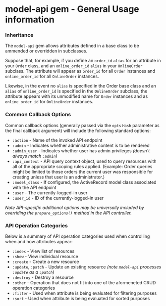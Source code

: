 # model-api gem - General Usage information

### Inheritance
The `model-api` gem allows attributes defined in a base class to be ammended or overridden in
subclasses.

Suppose that, for example, if you define an `order_id` `alias` for an attribute in your `Order`
class, and an `online_order_id` `alias` in your `OnlineOrder` subclass.  The attribute will appear
as `order_id` for all `Order` instances and `online_order_id` for all `OnlineOrder` instances.

Likewise, in the event no `alias` is specified in the Order base class and an `alias` of
`online_order_id` is specified in the `OnlineOrder` subclass, the attribute appears with its
unmodified name for `Order` instances and as `online_order_id` for `OnlineOrder` instances.

### Common Callback Options
Common callback options (generally passed via the `opts` `Hash` parameter as the final callback
argument) will include the following standard options:

* `:action` - Name of the invoked API endpoint
* `:admin` - Indicates whether administrative content is to be rendered
* `:admin_user` - Indicates whether user has admin privileges *(doesn't always match `:admin`)*
* `:api_context` - API query context object, used to query resources with all of the appropriate
    scoping rules applied.  (Example: Order queries might be limited to those orders the current
    user was responsible for creating unless that user is an administrator.)
* `:model_class` - If configured, the ActiveRecord model class associated with the API endpoint
* `:user` - The currently-logged-in user
* `:user_id` - ID of the currently-logged-in user

*Note API-specific additional options may be universally included by overriding the
`prepare_options()` method in the API controller.*

### API Operation Categories
Below is a summary of API operation categories used when controlling when and how attributes appear:

* `:index` - View list of resources
* `:show` - View individual resource
* `:create` - Create a new resource
* `:update`, `:patch` - Update an existing resource *(note `model-api` processes `:update` as a
    `:patch`)*
* `:destroy` - Destroy a resource
* `:other` - Operation that does not fit into one of the aformeneted CRUD operation categories
* `:filter` - Used when attribute is being evaluated for filtering purposes
* `:sort` - Used when attribute is being evaluated for sorted purposes
